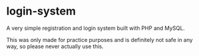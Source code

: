 # login-system
A very simple registration and login system built with PHP and MySQL.

This was only made for practice purposes and is definitely not safe in any way, so please never actually use this.
